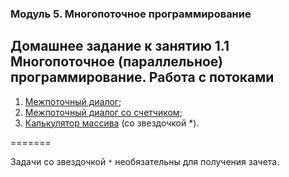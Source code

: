 ### Модуль 5. Многопоточное программирование

## Домашнее задание к занятию 1.1 Многопоточное (параллельное) программирование. Работа с потоками

1. [Межпоточный диалог](./src/main/java/task1/Task1.md);
2. [Межпоточный диалог со счетчиком](./src/main/java/task2/Task2.md);
3. [Калькулятор массива](./src/main/java/task3/Task3.md) (со звездочкой *).

=======

Задачи со звездочкой `*` необязательны для получения зачета.
